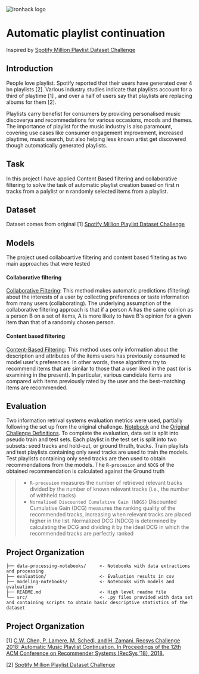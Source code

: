 ![Ironhack logo](https://i.imgur.com/1QgrNNw.png)

# Automatic playlist continuation
Inspired by [Spotify Million Playlist Dataset Challenge](https://www.aicrowd.com/challenges/spotify-million-playlist-dataset-challenge)

## Introduction
People love playlist. Spotify reported that their users have generated over 4 bn playlists [2]. Various industry studies indicate that playlists account for a third of playtime [1] , and over a half of users say that playlists are replacing albums for them [2].

Playlists carry benefist for consumers by providing personalised music discoverya and recommedations for various occasions, moods and themes.
The importance of playlist for the music industry is also paramount, covering use cases like consumer engagement improvement, increased playtime, music search, but also helping less known artist get discovered though automatically generated playlists.

## Task

In this project I have applied Content Based filtering and collaborative filtering to solve the task of automatic playlist creation based on first n tracks from a palylist or n randomly selected items from a playlist.

## Dataset

Dataset comes from original [1] [Spotify Million Playlist Dataset Challenge](https://www.aicrowd.com/challenges/spotify-million-playlist-dataset-challenge)

## Models
The project used collaboartive filtering and content based filtering as two main approaches that were tested

#### Collaborative filtering 
[Collaborative Filtering](https://en.wikipedia.org/wiki/Collaborative_filtering): This method makes automatic predictions (filtering) about the interests of a user by collecting preferences or taste information from many users (collaborating). The underlying assumption of the collaborative filtering approach is that if a person A has the same opinion as a person B on a set of items, A is more likely to have B's opinion for a given item than that of a randomly chosen person.


#### Content based filtering
[Content-Based Filtering](http://recommender-systems.org/content-based-filtering/): This method uses only information about the description and attributes of the items users has previously consumed to model user's preferences. In other words, these algorithms try to recommend items that are similar to those that a user liked in the past (or is examining in the present). In particular, various candidate items are compared with items previously rated by the user and the best-matching items are recommended.


## Evaluation
Two information retrival systems evaluation metrics were used, partially following the set up from the original challenge.
[Notebook](https://github.com/IrynaHorova/dataV2-labs/blob/master/module-3/RecSys-Spotify-Million-Playlists/modeling-notebooks/evaluation-NDCG-R-Precision.ipynb) and the [Original Challenge Definitions](https://www.aicrowd.com/challenges/spotify-million-playlist-dataset-challenge#evaluation).
To complete the evaluation, data set is split into pseudo train and test sets. Each playlist in the test set is split into two subsets: seed tracks and hold-out, or ground thruth, tracks. Train playlists and test playlists containing only seed tracks are used to train the models. Test playlists containing only seed tracks are then used to obtain recommendations from the models. The `R-procesion` and `NDCG` of the obtained recommendation is calculated against the Ground truth

> - `R-procesion`  measures the number of retrieved relevant tracks divided by the number of known relevant tracks (i.e., the number of withheld tracks)
> - `Normalised Discounted Cumulative Gain (NDGS)`  Discounted Cumulative Gain (DCG) measures the ranking quality of the recommended tracks, increasing when relevant tracks are placed higher in the list. Normalized DCG (NDCG) is determined by calculating the DCG and dividing it by the ideal DCG in which the recommended tracks are perfectly ranked

## Project Organization
  
```RecSys-Spotify-Million-Playlists/
├── data-processing-notebooks/     <- Notebooks with data extractions and processing
├── evaluation/                    <- Evaluation results in csv
├── modeling-notebooks/            <- Notebooks with models and evaluation
├── README.md                      <- High level readme file
└── src/                           <- .py files provided with data set and containing scripts to obtain basic descriptive statistics of the dataset
```


## Project Organization
  

[1] [C.W. Chen, P. Lamere, M. Schedl, and H. Zamani. Recsys Challenge 2018: Automatic Music Playlist Continuation. In Proceedings of the 12th ACM Conference on Recommender Systems (RecSys ’18), 2018. ](https://arxiv.org/pdf/1810.01520.pdf)

[2] [Spotify Million Playlist Dataset Challenge](https://www.aicrowd.com/challenges/spotify-million-playlist-dataset-challenge)